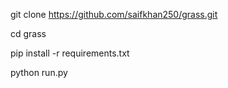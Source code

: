 git clone https://github.com/saifkhan250/grass.git

cd grass


pip install -r requirements.txt


python run.py
